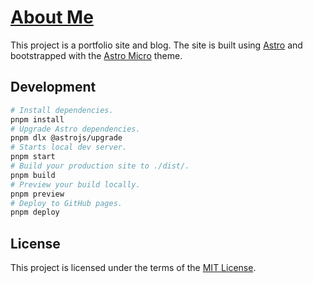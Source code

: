 # [About Me](https://t73liu.github.io/)

This project is a portfolio site and blog. The site is built using [Astro][1]
and bootstrapped with the [Astro Micro][2] theme.

## Development

```sh
# Install dependencies.
pnpm install
# Upgrade Astro dependencies.
pnpm dlx @astrojs/upgrade
# Starts local dev server.
pnpm start
# Build your production site to ./dist/.
pnpm build
# Preview your build locally.
pnpm preview
# Deploy to GitHub pages.
pnpm deploy
```

## License

This project is licensed under the terms of the [MIT License][3].

[1]: https://astro.build/
[2]: https://github.com/trevortylerlee/astro-micro
[3]: https://opensource.org/licenses/MIT
